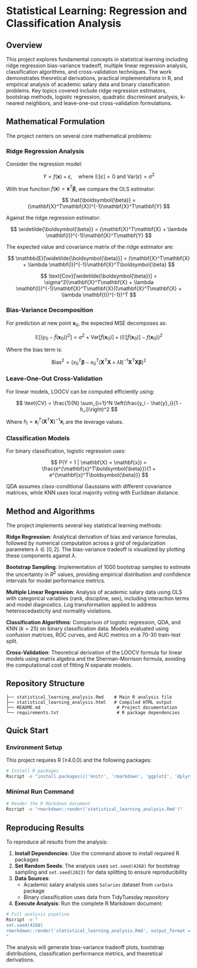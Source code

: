 # Statistical Learning: Regression and Classification Analysis

## Overview

This project explores fundamental concepts in statistical learning including ridge regression bias-variance tradeoff, multiple linear regression analysis, classification algorithms, and cross-validation techniques. The work demonstrates theoretical derivations, practical implementations in R, and empirical analysis of academic salary data and binary classification problems. Key topics covered include ridge regression estimators, bootstrap methods, logistic regression, quadratic discriminant analysis, k-nearest neighbors, and leave-one-out cross-validation formulations.

## Mathematical Formulation

The project centers on several core mathematical problems:

### Ridge Regression Analysis

Consider the regression model:

$$
Y = f(\mathbf{x}) + \varepsilon, \quad \text{where } \mathbb{E}[\varepsilon] = 0 \text{ and } \text{Var}(\varepsilon) = \sigma^2
$$

With true function $f(\mathbf{x}) = \mathbf{x}^T\boldsymbol{\beta}$, we compare the OLS estimator:

$$
\hat{\boldsymbol{\beta}} = (\mathbf{X}^T\mathbf{X})^{-1}\mathbf{X}^T\mathbf{Y}
$$

Against the ridge regression estimator:

$$
\widetilde{\boldsymbol{\beta}} = (\mathbf{X}^T\mathbf{X} + \lambda \mathbf{I})^{-1}\mathbf{X}^T\mathbf{Y}
$$

The expected value and covariance matrix of the ridge estimator are:

$$
\mathbb{E}[\widetilde{\boldsymbol{\beta}}] = (\mathbf{X}^T\mathbf{X} + \lambda \mathbf{I})^{-1}\mathbf{X}^T\boldsymbol{\beta}
$$

$$
\text{Cov}[\widetilde{\boldsymbol{\beta}}] = \sigma^2(\mathbf{X}^T\mathbf{X} + \lambda \mathbf{I})^{-1}\mathbf{X}^T\mathbf{X}((\mathbf{X}^T\mathbf{X} + \lambda \mathbf{I})^{-1})^T
$$

### Bias-Variance Decomposition

For prediction at new point $\mathbf{x}_0$, the expected MSE decomposes as:

$$
\mathbb{E}[(y_0 - \widetilde{f}(\mathbf{x}_0))^2] = \sigma^2 + \text{Var}[\widetilde{f}(\mathbf{x}_0)] + (\mathbb{E}[\widetilde{f}(\mathbf{x}_0)] - f(\mathbf{x}_0))^2
$$

Where the bias term is:

$$
\text{Bias}^2 = (x_0^T\boldsymbol{\beta} - x_0^T(\mathbf{X}^T\mathbf{X} + \lambda \mathbf{I})^{-1}\mathbf{X}^T\mathbf{X}\boldsymbol{\beta})^2
$$

### Leave-One-Out Cross-Validation

For linear models, LOOCV can be computed efficiently using:

$$
\text{CV} = \frac{1}{N} \sum_{i=1}^N \left(\frac{y_i - \hat{y}_i}{1 - h_i}\right)^2
$$

Where $h_i = \mathbf{x}_i^T(\mathbf{X}^T\mathbf{X})^{-1}\mathbf{x}_i$ are the leverage values.

### Classification Models

For binary classification, logistic regression uses:

$$
P(Y = 1 | \mathbf{X} = \mathbf{x}) = \frac{e^{\mathbf{x}^T\boldsymbol{\beta}}}{1 + e^{\mathbf{x}^T\boldsymbol{\beta}}}
$$

QDA assumes class-conditional Gaussians with different covariance matrices, while KNN uses local majority voting with Euclidean distance.

## Method and Algorithms

The project implements several key statistical learning methods:

**Ridge Regression**: Analytical derivation of bias and variance formulas, followed by numerical computation across a grid of regularization parameters $\lambda \in [0, 2]$. The bias-variance tradeoff is visualized by plotting these components against $\lambda$.

**Bootstrap Sampling**: Implementation of 1000 bootstrap samples to estimate the uncertainty in $R^2$ values, providing empirical distribution and confidence intervals for model performance metrics.

**Multiple Linear Regression**: Analysis of academic salary data using OLS with categorical variables (rank, discipline, sex), including interaction terms and model diagnostics. Log transformation applied to address heteroscedasticity and normality violations.

**Classification Algorithms**: Comparison of logistic regression, QDA, and KNN ($k=25$) on binary classification data. Models evaluated using confusion matrices, ROC curves, and AUC metrics on a 70-30 train-test split.

**Cross-Validation**: Theoretical derivation of the LOOCV formula for linear models using matrix algebra and the Sherman-Morrison formula, avoiding the computational cost of fitting $N$ separate models.

## Repository Structure

```
├── statistical_learning_analysis.Rmd    # Main R analysis file
├── statistical_learning_analysis.html   # Compiled HTML output
├── README.md                             # Project documentation
└── requirements.txt                      # R package dependencies
```

## Quick Start

### Environment Setup

This project requires R (≥4.0.0) and the following packages:

```bash
# Install R packages
Rscript -e "install.packages(c('knitr', 'rmarkdown', 'ggplot2', 'dplyr', 'tidyr', 'carData', 'class', 'pROC', 'plotROC', 'ggmosaic', 'ISLR', 'MASS', 'ggfortify', 'GGally'))"
```

### Minimal Run Command

```bash
# Render the R Markdown document
Rscript -e "rmarkdown::render('statistical_learning_analysis.Rmd')"
```

## Reproducing Results

To reproduce all results from the analysis:

1. **Install Dependencies**: Use the command above to install required R packages
2. **Set Random Seeds**: The analysis uses `set.seed(4268)` for bootstrap sampling and `set.seed(2023)` for data splitting to ensure reproducibility
3. **Data Sources**:
   - Academic salary analysis uses `Salaries` dataset from `carData` package
   - Binary classification uses data from TidyTuesday repository
4. **Execute Analysis**: Run the complete R Markdown document:

```bash
# Full analysis pipeline
Rscript -e "
set.seed(4268)
rmarkdown::render('statistical_learning_analysis.Rmd', output_format = 'all')
"
```

The analysis will generate bias-variance tradeoff plots, bootstrap distributions, classification performance metrics, and theoretical derivations.
